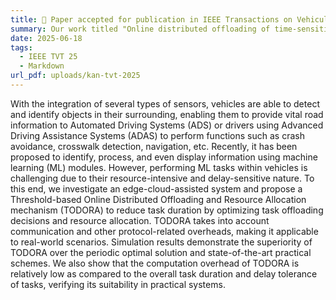 ```yaml
---
title: 🎉 Paper accepted for publication in IEEE Transactions on Vehicular Technology (TVT)
summary: Our work titled "Online distributed offloading of time‑sensitive vehicular tasks in edge‑cloud systems" has been accepted by IEEE Transactions on Vehicular Technology.
date: 2025-06-18
tags:
  - IEEE TVT 25
  - Markdown
url_pdf: uploads/kan-tvt-2025
---
```


With the integration of several types of sensors, vehicles are able to detect and identify objects in their surrounding, enabling them to provide vital road information to Automated Driving Systems (ADS) or drivers using Advanced Driving Assistance Systems (ADAS) to perform functions such as crash avoidance, crosswalk detection, navigation, etc. Recently, it has been proposed to identify, process, and even display information using machine learning (ML) modules. However, performing ML tasks within vehicles is challenging due to their resource-intensive and delay-sensitive nature. To this end, we investigate an edge-cloud-assisted system and propose a Threshold-based Online Distributed Offloading and Resource Allocation mechanism (TODORA) to reduce task duration by optimizing task offloading decisions and resource allocation. TODORA takes into account communication and other protocol-related overheads, making it applicable to real-world scenarios. Simulation results demonstrate the superiority of TODORA over the periodic optimal solution and state-of-the-art practical schemes. We also show that the computation overhead of TODORA is relatively low as compared to the overall task duration and delay tolerance of tasks, verifying its suitability in practical systems.